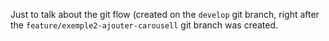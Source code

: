 Just to talk about the git flow (created on the `develop` git branch, right after the `feature/exemple2-ajouter-carousell`  git branch was created.
